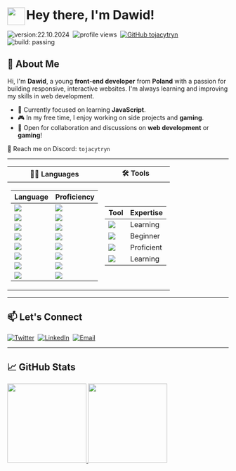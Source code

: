 # <img src="https://user-images.githubusercontent.com/39513876/112366216-8cfe7400-8cfe-11eb-8116-7d3dbae20e97.gif" width="40" align="left"/> Hey there, I'm Dawid!

![version:22.10.2024](https://img.shields.io/badge/version-20.10.2024-informational)&nbsp;
![profile views](https://komarev.com/ghpvc/?username=tojacytryn)&nbsp;
[![GitHub tojacytryn](https://img.shields.io/github/followers/tojacytryn?label=follow&style=social)](https://github.com/tojacytryn)&nbsp;
![build: passing](https://img.shields.io/badge/build-passing-success)

## 👋 About Me

Hi, I'm **Dawid**, a young **front-end developer** from **Poland** with a passion for building responsive, interactive websites. I'm always learning and improving my skills in web development.

- 🌱 Currently focused on learning **JavaScript**.
- 🎮 In my free time, I enjoy working on side projects and **gaming**.
- 💬 Open for collaboration and discussions on **web development** or **gaming**!

📩 Reach me on Discord: `tojacytryn`

---

| **👨‍💻 Languages** | **🛠 Tools** |
|--|--|
| <table> <thead> <tr> <th>Language</th> <th>Proficiency</th> </tr> </thead> <tbody> <tr> <td><img src="https://img.shields.io/badge/-HTML-05122A?style=flat&logo=html5"></td> <td><img src="https://img.shields.io/badge/-90%25-darkgreen"></td> </tr> <tr> <td><img src="https://img.shields.io/badge/-CSS-05122A?style=flat&logo=css3&logoColor=1572B6"></td> <td><img src="https://img.shields.io/badge/-65%25-green"></td> </tr> <tr> <td><img src="https://img.shields.io/badge/-JavaScript-05122A?style=flat&logo=javascript"></td> <td><img src="https://img.shields.io/badge/-45%25-yellowgreen"></td> </tr> <tr> <td><img src="https://img.shields.io/badge/-SQL-05122A?style=flat&logo=postgresql"></td> <td><img src="https://img.shields.io/badge/-50%25-limegreen"></td> </tr> <tr> <td><img src="https://img.shields.io/badge/-Python-05122A?style=flat&logo=python"></td> <td><img src="https://img.shields.io/badge/-30%25-yellow"></td> </tr> <tr> <td><img src="https://img.shields.io/badge/php-05122A?style=flat&logo=PHP&logoColor=white"></td> <td><img src="https://img.shields.io/badge/-20%25-orange"></td> </tr> <tr> <td><img src="https://img.shields.io/badge/-C++-05122A?style=flat&logo=C%2B%2B&logoColor=00599C"></td> <td><img src="https://img.shields.io/badge/-10%25-red"></td> </tr> <tr> <td><img src="https://img.shields.io/badge/Java-05122A?style=flat&logo=openjdk&logoColor=white"></td> <td><img src="https://img.shields.io/badge/-5%25-darkred"></td> </tr> </tbody> </table> | <table> <thead> <tr> <th>Tool</th> <th>Expertise</th> </tr> </thead> <tbody> <tr> <td><img src="https://img.shields.io/badge/-Git-05122A?style=flat&logo=git"></td> <td>Learning</td> </tr> <tr> <td><img src="https://img.shields.io/badge/-GitHub-05122A?style=flat&logo=github"></td> <td>Beginner</td> </tr> <tr> <td><img src="https://img.shields.io/badge/-VS%20Code-05122A?style=flat&logo=visual-studio-code&logoColor=007ACC"></td> <td>Proficient</td> </tr> <tr> <td><img src="https://img.shields.io/badge/-Figma-05122A?style=flat&logo=figma"></td> <td>Learning</td> </tr> </tbody> </table> |

---

## 📫 Let's Connect

[![Twitter](https://img.shields.io/badge/Twitter-05122A?logo=x)](https://x.com/tojacytryn/)&nbsp;
[![LinkedIn](https://img.shields.io/badge/-LinkedIn-05122A?style=flat&logo=linkedin)](https://www.linkedin.com/in/tojacytryn/)&nbsp;
[![Email](https://img.shields.io/badge/-Email-05122A?style=flat&logo=gmail)](mailto:pancytryn.dawid@gmail.com)&nbsp;

---

## 📈 GitHub Stats 
<a href="https://github.com/tojacytryn">
  <img height="180em" src="https://github-readme-stats.vercel.app/api?username=tojacytryn&show_icons=true&hide_border=true&theme=dark" />
  <img height="180em" src="https://github-readme-stats.vercel.app/api/top-langs/?username=tojacytryn&layout=compact&langs_count=8&hide_border=true&theme=dark" />
</a>
